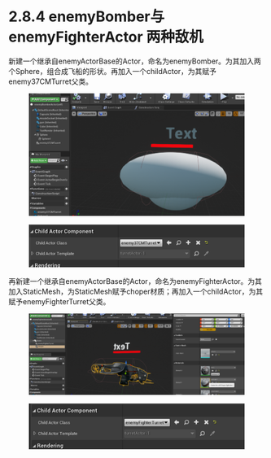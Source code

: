 # 2.8.4 enemyBomber与 enemyFighterActor 两种敌机

新建一个继承自enemyActorBase的Actor，命名为enemyBomber。为其加入两个Sphere，组合成飞船的形状。再加入一个childActor，为其赋予enemy37CMTurret父类。

<figure><img src="../../../.gitbook/assets/image (278).png" alt=""><figcaption></figcaption></figure>

<figure><img src="../../../.gitbook/assets/image (409).png" alt=""><figcaption></figcaption></figure>

再新建一个继承自enemyActorBase的Actor，命名为enemyFighterActor。为其加入StaticMesh，为StaticMesh赋予choper材质；再加入一个childActor，为其赋予enemyFighterTurret父类。

<figure><img src="../../../.gitbook/assets/image (270).png" alt=""><figcaption></figcaption></figure>

<figure><img src="../../../.gitbook/assets/image (264).png" alt=""><figcaption></figcaption></figure>
